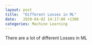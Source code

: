 ```yaml
---
layout: post
title:	"Different Losses in ML"
date:	2020-04-02 14:17:00 +1300
categories: Machine Learning
---
```

There are a lot of different Losses in ML